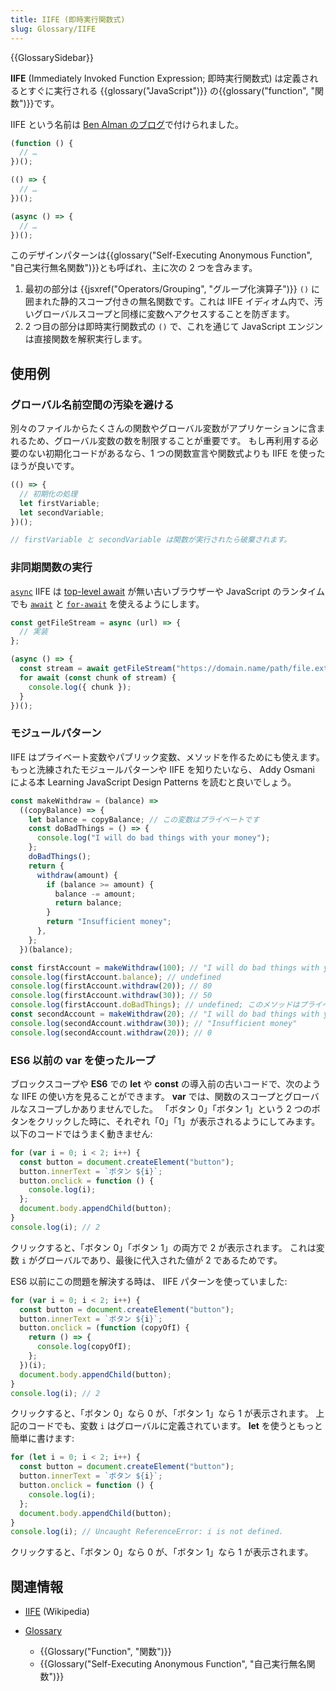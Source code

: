 ```yaml
---
title: IIFE (即時実行関数式)
slug: Glossary/IIFE
---
```


{{GlossarySidebar}}

**IIFE** (Immediately Invoked Function Expression; 即時実行関数式) は定義されるとすぐに実行される {{glossary("JavaScript")}} の{{glossary("function", "関数")}}です。

IIFE という名前は [Ben Alman のブログ](https://web.archive.org/web/20171201033208/http://benalman.com/news/2010/11/immediately-invoked-function-expression/#iife)で付けられました。

```js
(function () {
  // …
})();

(() => {
  // …
})();

(async () => {
  // …
})();
```

このデザインパターンは{{glossary("Self-Executing Anonymous Function", "自己実行無名関数")}}とも呼ばれ、主に次の 2 つを含みます。

1. 最初の部分は {{jsxref("Operators/Grouping", "グループ化演算子")}} `()` に囲まれた静的スコープ付きの無名関数です。これは IIFE イディオム内で、汚いグローバルスコープと同様に変数へアクセスすることを防ぎます。
2. 2 つ目の部分は即時実行関数式の `()` で、これを通じて JavaScript エンジンは直接関数を解釈実行します。

## 使用例

### グローバル名前空間の汚染を避ける

別々のファイルからたくさんの関数やグローバル変数がアプリケーションに含まれるため、グローバル変数の数を制限することが重要です。
もし再利用する必要のない初期化コードがあるなら、1 つの関数宣言や関数式よりも IIFE を使ったほうが良いです。

```js
(() => {
  // 初期化の処理
  let firstVariable;
  let secondVariable;
})();

// firstVariable と secondVariable は関数が実行されたら破棄されます。
```

### 非同期関数の実行

[`async`](/ja/docs/Web/JavaScript/Reference/Operators/async_function) IIFE は [top-level await](/ja/docs/Web/JavaScript/Reference/Operators/await#top_level_await) が無い古いブラウザーや JavaScript のランタイムでも [`await`](/ja/docs/Web/JavaScript/Reference/Operators/await) と [`for-await`](/ja/docs/Web/JavaScript/Reference/Statements/for-await...of) を使えるようにします。

```js
const getFileStream = async (url) => {
  // 実装
};

(async () => {
  const stream = await getFileStream("https://domain.name/path/file.ext");
  for await (const chunk of stream) {
    console.log({ chunk });
  }
})();
```

### モジュールパターン

IIFE はプライベート変数やパブリック変数、メソッドを作るためにも使えます。もっと洗練されたモジュールパターンや IIFE を知りたいなら、 Addy Osmani による本 Learning JavaScript Design Patterns を読むと良いでしょう。

```js
const makeWithdraw = (balance) =>
  ((copyBalance) => {
    let balance = copyBalance; // この変数はプライベートです
    const doBadThings = () => {
      console.log("I will do bad things with your money");
    };
    doBadThings();
    return {
      withdraw(amount) {
        if (balance >= amount) {
          balance -= amount;
          return balance;
        }
        return "Insufficient money";
      },
    };
  })(balance);

const firstAccount = makeWithdraw(100); // "I will do bad things with your money"
console.log(firstAccount.balance); // undefined
console.log(firstAccount.withdraw(20)); // 80
console.log(firstAccount.withdraw(30)); // 50
console.log(firstAccount.doBadThings); // undefined; このメソッドはプライベートです
const secondAccount = makeWithdraw(20); // "I will do bad things with your money"
console.log(secondAccount.withdraw(30)); // "Insufficient money"
console.log(secondAccount.withdraw(20)); // 0
```

### ES6 以前の var を使ったループ

ブロックスコープや **ES6** での **let** や **const** の導入前の古いコードで、次のような IIFE の使い方を見ることができます。
**var** では、関数のスコープとグローバルなスコープしかありませんでした。
「ボタン 0」「ボタン 1」という 2 つのボタンをクリックした時に、それぞれ「0」「1」が表示されるようにしてみます。以下のコードではうまく動きません:

```js
for (var i = 0; i < 2; i++) {
  const button = document.createElement("button");
  button.innerText = `ボタン ${i}`;
  button.onclick = function () {
    console.log(i);
  };
  document.body.appendChild(button);
}
console.log(i); // 2
```

クリックすると、「ボタン 0」「ボタン 1」の両方で 2 が表示されます。
これは変数 `i` がグローバルであり、最後に代入された値が 2 であるためです。

ES6 以前にこの問題を解決する時は、 IIFE パターンを使っていました:

```js
for (var i = 0; i < 2; i++) {
  const button = document.createElement("button");
  button.innerText = `ボタン ${i}`;
  button.onclick = (function (copyOfI) {
    return () => {
      console.log(copyOfI);
    };
  })(i);
  document.body.appendChild(button);
}
console.log(i); // 2
```

クリックすると、「ボタン 0」なら 0 が、「ボタン 1」なら 1 が表示されます。
上記のコードでも、変数 `i` はグローバルに定義されています。
**let** を使うともっと簡単に書けます:

```js
for (let i = 0; i < 2; i++) {
  const button = document.createElement("button");
  button.innerText = `ボタン ${i}`;
  button.onclick = function () {
    console.log(i);
  };
  document.body.appendChild(button);
}
console.log(i); // Uncaught ReferenceError: i is not defined.
```

クリックすると、「ボタン 0」なら 0 が、「ボタン 1」なら 1 が表示されます。

## 関連情報

- [IIFE](https://en.wikipedia.org/wiki/Immediately-invoked_function_expression) (Wikipedia)
- [Glossary](/ja/docs/Glossary)

  - {{Glossary("Function", "関数")}}
  - {{Glossary("Self-Executing Anonymous Function", "自己実行無名関数")}}
